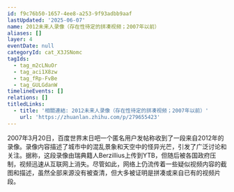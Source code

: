 ```yaml
---
id: f9c76b50-1657-4ee8-a253-9f93adbb9aaf
lastUpdated: '2025-06-07'
name: 2012未来人录像（存在性待定的拼凑视频；2007年以前）
aliases: []
layer: 4
eventDate: null
categoryId: cat_X3JSNomc
tagIds:
  - tag_m2cLNuOr
  - tag_aci1X8zw
  - tag_fRp-FvBe
  - tag_GULGdanW
timelineEvents: []
relations: []
titledLinks:
  - title: '相關連結: 2012未来人录像（存在性待定的拼凑视频；2007年以前）'
    url: 'https://zhuanlan.zhihu.com/p/279655423'
---
```

2007年3月20日，百度世界末日吧一个匿名用户发帖称收到了一段来自2012年的录像。录像内容描述了城市中的混乱景象和天空中的怪异光芒，引发了广泛讨论和关注。据称，这段录像由瑞典籍人Berzillius上传到YTB，但随后被各国政府压制，视频迅速从互联网上消失。尽管如此，网络上仍流传着一些疑似视频内容的截图和描述，虽然全部来源没有被查清，但大多被证明是拼凑或来自已有的视频片段。
